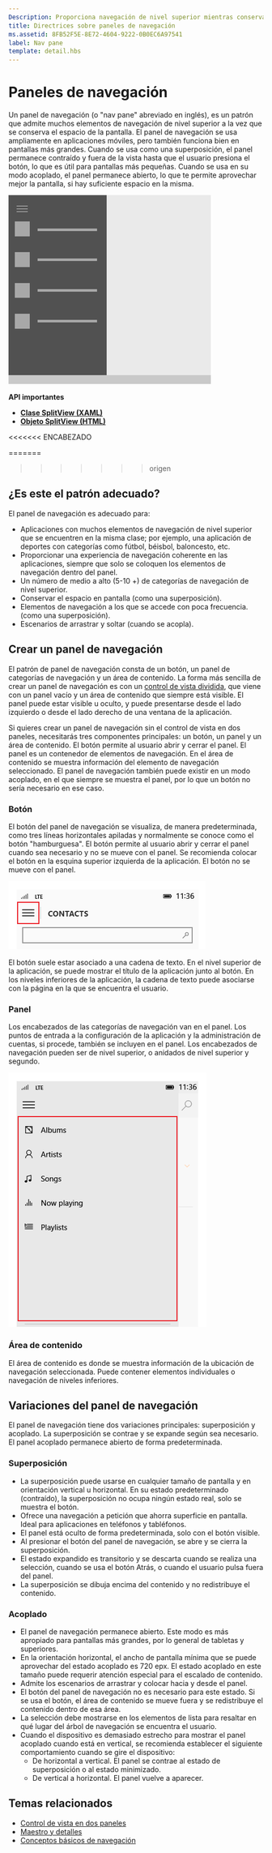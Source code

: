 ```yaml
---
Description: Proporciona navegación de nivel superior mientras conserva el espacio de la pantalla.
title: Directrices sobre paneles de navegación
ms.assetid: 8FB52F5E-8E72-4604-9222-0B0EC6A97541
label: Nav pane
template: detail.hbs
---
```


Paneles de navegación
=============================================================================================
Un panel de navegación (o "nav pane" abreviado en inglés), es un patrón que admite muchos elementos de navegación de nivel superior a la vez que se conserva el espacio de la pantalla. El panel de navegación se usa ampliamente en aplicaciones móviles, pero también funciona bien en pantallas más grandes. Cuando se usa como una superposición, el panel permanece contraído y fuera de la vista hasta que el usuario presiona el botón, lo que es útil para pantallas más pequeñas. Cuando se usa en su modo acoplado, el panel permanece abierto, lo que te permite aprovechar mejor la pantalla, si hay suficiente espacio en la misma.

![Ejemplo de un panel de navegación](images/NAV_PANE_EXAMPLE.png)

<span class="sidebar_heading" style="font-weight: bold;">API importantes</span>

-   [**Clase SplitView (XAML)**](https://msdn.microsoft.com/library/windows/apps/dn864360)
-   [**Objeto SplitView (HTML)**](https://msdn.microsoft.com/library/windows/apps/dn919970)

<<<<<<< ENCABEZADO

=======

>>>>>>> origen

<span id="Is_this_the_right_pattern_"></span><span id="is_this_the_right_pattern_"></span><span id="IS_THIS_THE_RIGHT_PATTERN_"></span>¿Es este el patrón adecuado?
-----------------------------------------------------------------------------------------------------------------------------------------------------------------

El panel de navegación es adecuado para:

-   Aplicaciones con muchos elementos de navegación de nivel superior que se encuentren en la misma clase; por ejemplo, una aplicación de deportes con categorías como fútbol, béisbol, baloncesto, etc.
-   Proporcionar una experiencia de navegación coherente en las aplicaciones, siempre que solo se coloquen los elementos de navegación dentro del panel.
-   Un número de medio a alto (5-10 +) de categorías de navegación de nivel superior.
-   Conservar el espacio en pantalla (como una superposición).
-   Elementos de navegación a los que se accede con poca frecuencia. (como una superposición).
-   Escenarios de arrastrar y soltar (cuando se acopla).

<span id="Building_a_nav_pane"></span><span id="building_a_nav_pane"></span><span id="BUILDING_A_NAV_PANE"></span>Crear un panel de navegación
-------------------------------------------------------------------------------------------------------------------------------------

El patrón de panel de navegación consta de un botón, un panel de categorías de navegación y un área de contenido. La forma más sencilla de crear un panel de navegación es con un [control de vista dividida](split-view.md), que viene con un panel vacío y un área de contenido que siempre está visible. El panel puede estar visible u oculto, y puede presentarse desde el lado izquierdo o desde el lado derecho de una ventana de la aplicación.

Si quieres crear un panel de navegación sin el control de vista en dos paneles, necesitarás tres componentes principales: un botón, un panel y un área de contenido. El botón permite al usuario abrir y cerrar el panel. El panel es un contenedor de elementos de navegación. En el área de contenido se muestra información del elemento de navegación seleccionado. El panel de navegación también puede existir en un modo acoplado, en el que siempre se muestra el panel, por lo que un botón no sería necesario en ese caso.

### <span id="Button"></span><span id="button"></span><span id="BUTTON"></span>Botón

El botón del panel de navegación se visualiza, de manera predeterminada, como tres líneas horizontales apiladas y normalmente se conoce como el botón "hamburguesa". El botón permite al usuario abrir y cerrar el panel cuando sea necesario y no se mueve con el panel. Se recomienda colocar el botón en la esquina superior izquierda de la aplicación. El botón no se mueve con el panel.

![Ejemplo del botón del panel de navegación](images/NAVPANE_BUTTONONLY.png)

El botón suele estar asociado a una cadena de texto. En el nivel superior de la aplicación, se puede mostrar el título de la aplicación junto al botón. En los niveles inferiores de la aplicación, la cadena de texto puede asociarse con la página en la que se encuentra el usuario.

### <span id="Pane"></span><span id="pane"></span><span id="PANE"></span>Panel

Los encabezados de las categorías de navegación van en el panel. Los puntos de entrada a la configuración de la aplicación y la administración de cuentas, si procede, también se incluyen en el panel. Los encabezados de navegación pueden ser de nivel superior, o anidados de nivel superior y segundo.

![Ejemplo del panel de un panel de navegación](images/NAVPANE_PANE.png)

### <span id="Content_area"></span><span id="content_area"></span><span id="CONTENT_AREA"></span>Área de contenido

El área de contenido es donde se muestra información de la ubicación de navegación seleccionada. Puede contener elementos individuales o navegación de niveles inferiores.

<span id="Nav_pane_variations"></span><span id="nav_pane_variations"></span><span id="NAV_PANE_VARIATIONS"></span>Variaciones del panel de navegación
-------------------------------------------------------------------------------------------------------------------------------------

El panel de navegación tiene dos variaciones principales: superposición y acoplado. La superposición se contrae y se expande según sea necesario. El panel acoplado permanece abierto de forma predeterminada.

### <span id="Overlay"></span><span id="overlay"></span><span id="OVERLAY"></span>Superposición

-   La superposición puede usarse en cualquier tamaño de pantalla y en orientación vertical u horizontal. En su estado predeterminado (contraído), la superposición no ocupa ningún estado real, solo se muestra el botón.
-   Ofrece una navegación a petición que ahorra superficie en pantalla. Ideal para aplicaciones en teléfonos y tabléfonos.
-   El panel está oculto de forma predeterminada, solo con el botón visible.
-   Al presionar el botón del panel de navegación, se abre y se cierra la superposición.
-   El estado expandido es transitorio y se descarta cuando se realiza una selección, cuando se usa el botón Atrás, o cuando el usuario pulsa fuera del panel.
-   La superposición se dibuja encima del contenido y no redistribuye el contenido.

### <span id="Docked"></span><span id="docked"></span><span id="DOCKED"></span>Acoplado

-   El panel de navegación permanece abierto. Este modo es más apropiado para pantallas más grandes, por lo general de tabletas y superiores.
-   En la orientación horizontal, el ancho de pantalla mínima que se puede aprovechar del estado acoplado es 720 epx. El estado acoplado en este tamaño puede requerir atención especial para el escalado de contenido.
-   Admite los escenarios de arrastrar y colocar hacia y desde el panel.
-   El botón del panel de navegación no es necesario para este estado. Si se usa el botón, el área de contenido se mueve fuera y se redistribuye el contenido dentro de esa área.
-   La selección debe mostrarse en los elementos de lista para resaltar en qué lugar del árbol de navegación se encuentra el usuario.
-   Cuando el dispositivo es demasiado estrecho para mostrar el panel acoplado cuando está en vertical, se recomienda establecer el siguiente comportamiento cuando se gire el dispositivo:
    -   De horizontal a vertical. El panel se contrae al estado de superposición o al estado minimizado.
    -   De vertical a horizontal. El panel vuelve a aparecer.

<span id="related_topics"></span>Temas relacionados
-----------------------------------------------

* [Control de vista en dos paneles](split-view.md)
* [Maestro y detalles](master-details.md)
* [Conceptos básicos de navegación](https://msdn.microsoft.com/library/windows/apps/dn958438)
 

 


<!--HONumber=Mar16_HO4-->


